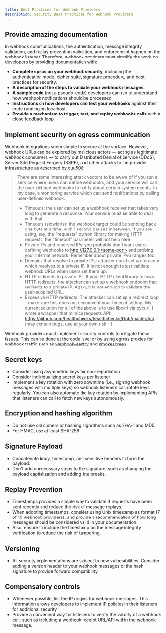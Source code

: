 ```yaml
---
title: Best Practices for Webhook Providers
description: Security Best Practices for Webhook Providers
--- 
```


## Provide amazing documentation

In webhook communications, the authentication, message integrity validation, and replay prevention validation, and enforcement happen on the webhook listener. Therefore, webhook providers must simplify the work on developers by providing documentation with:

* **Complete specs on your webhook security,** including the authentication mode, cipher suite, signature procedure, and best practices for security.
* **A description of the steps to validate your webhook messages**.
* **A sample code** (not a pseudo-code) developers can run to understand how webhook notifications should be processed
* **Instructions on how developers can test your webhooks** against their code running on localhost
* **Provide a mechanism to trigger, test, and replay webhooks calls** with a close feedback loop

## Implement security on egress communication

Webhook integrations seem simple to secure at the surface. However, webhook URLs can be explored by malicious actors — acting as legitimate webhook consumers — to carry out Distributed Denial of Service (DDoS), Server Site Request Forgery (SSRF), and other attacks to the provider infrastructure as described by [cuu508](https://news.ycombinator.com/item?id=32518208):

> There are some interesting attack vectors to be aware of if you run a service where users can define webhooks, and your service will call the user-defined webhooks to notify about certain system events. In my case, a monitoring service which can send notifications by calling user-defined webhook.
> * Timeouts: the user can set up a webhook receiver that takes very long to generate a response. Your service must be able to deal with that.
> * Timeouts (slowloris): the webhook target could be sending back one byte at a time, with 1 second pauses inbetween. If you are using, say, the "requests" python library for making HTTP requests, the "timeout" parameter will not help here
> * Private IPs and reserved IPs: you probably don't want users defining webhooks to http://127.0.0.1:<some-port> and probing your internal network. Remember about private IPv6 ranges too
> * Domains that resolve to private IPs: attacker could set up foo.com which resolves to a private IP. It is not enough to just validate webhook URLs when users set them up.
> * HTTP redirects to private IPs. If your HTTP client library follows HTTP redirects, the attacker can set up a webhook endpoint that redirects to a private IP. Again, it is not enough to validate the user-supplied URL.
> * Excessive HTTP redirects. The attacker can set up a redirect loop - make sure this does not circumvent your timeout setting.
> My current solution for all of the above is to use libcurl via pycurl. I wrote a wrapper that mimics requests API: https://github.com/healthchecks/healthchecks/blob/master/hc/... (may contain bugs, use at your own risk :-)

Webhook providers must implement security controls to mitigate these issues. This can be done at the code level or by using egress proxies for webhook traffic such as [webhook-sentry](https://github.com/juggernaut/webhook-sentry) and [smokescreen](https://github.com/stripe/smokescreen)

## Secret keys

* Consider using asymmetric keys for non-repudiation
* Consider individualizing secret keys per listener
* Implement a key rotation with zero downtime (i.e., signing webhook messages with multiple keys) so webhook listeners can rotate keys regularly. You can also automate the key rotation by implementing APIs that listeners can call to fetch new keys autonomously.

## Encryption and hashing algorithm

* Do not use old ciphers or hashing algorithms such as SHA-1 and MD5.
* For HMAC, use at least SHA-256

## Signature Payload

* Concatenate body, timestamp, and sensitive headers to form the payload. 
* Don't add unnecessary steps to the signature, such as changing the payload capitalization and adding line breaks.

## Replay Prevention

* Timestamps provides a simple way to validate if requests have been sent recently and reduce the risk of message replays. 
* When adopting timestamps, consider using Unix timestamp as format (7 of 10 webhook providers), and provide a recommendation of how long messages should be considered valid in your documentation. 
* Also, ensure to include the timestamp on the message integrity verification to reduce the risk of tampering.

## Versioning

* All security implementations are subject to new vulnerabilities. Consider adding a version header to your webhook messages or the hash signature to provide forward compatibility

## Compensatory controls

* Whenever possible, list the IP origins for webhook messages. This information allows developers to implement IP policies in their listeners for additional security
* Provide a convenient way for listeners to verify the validity of a webhook call, such as including a webhook receipt URL/API within the webhook message.
